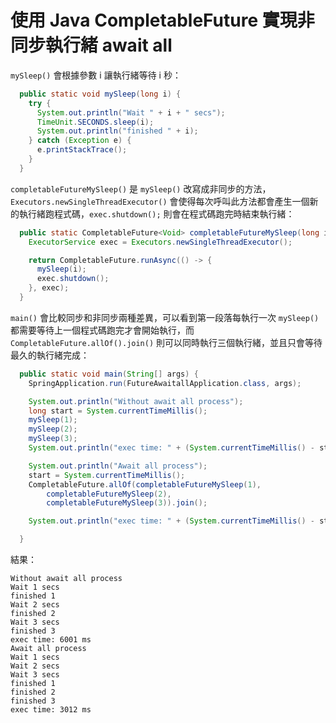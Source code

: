 # 使用 Java CompletableFuture 實現非同步執行緒 await all

`mySleep()` 會根據參數 i 讓執行緒等待 i 秒：

```java
  public static void mySleep(long i) {
    try {
      System.out.println("Wait " + i + " secs");
      TimeUnit.SECONDS.sleep(i);
      System.out.println("finished " + i);
    } catch (Exception e) {
      e.printStackTrace();
    }
  }
```

`completableFutureMySleep()` 是 `mySleep()` 改寫成非同步的方法，`Executors.newSingleThreadExecutor()` 會使得每次呼叫此方法都會產生一個新的執行緒跑程式碼，`exec.shutdown();` 則會在程式碼跑完時結束執行緒：

```java
  public static CompletableFuture<Void> completableFutureMySleep(long i) {
    ExecutorService exec = Executors.newSingleThreadExecutor();

    return CompletableFuture.runAsync(() -> {
      mySleep(i);
      exec.shutdown();
    }, exec);
  }
```

`main()` 會比較同步和非同步兩種差異，可以看到第一段落每執行一次 `mySleep()` 都需要等待上一個程式碼跑完才會開始執行，而 `CompletableFuture.allOf().join()` 則可以同時執行三個執行緒，並且只會等待最久的執行緒完成：

```java
  public static void main(String[] args) {
    SpringApplication.run(FutureAwaitallApplication.class, args);

    System.out.println("Without await all process");
    long start = System.currentTimeMillis();
    mySleep(1);
    mySleep(2);
    mySleep(3);
    System.out.println("exec time: " + (System.currentTimeMillis() - start) + " ms");

    System.out.println("Await all process");
    start = System.currentTimeMillis();
    CompletableFuture.allOf(completableFutureMySleep(1),
        completableFutureMySleep(2),
        completableFutureMySleep(3)).join();

    System.out.println("exec time: " + (System.currentTimeMillis() - start) + " ms");

  }
```

結果：

```
Without await all process
Wait 1 secs
finished 1
Wait 2 secs
finished 2
Wait 3 secs
finished 3
exec time: 6001 ms
Await all process
Wait 1 secs
Wait 2 secs
Wait 3 secs
finished 1
finished 2
finished 3
exec time: 3012 ms
```
